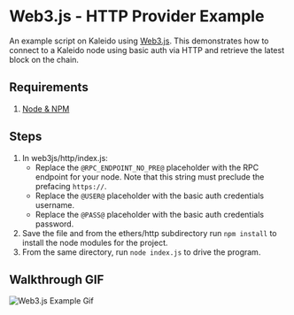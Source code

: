 # Web3.js - HTTP Provider Example

An example script on Kaleido using [Web3.js](https://github.com/ethereum/web3.js "Web3.js Github"). This demonstrates how to connect to a Kaleido node using basic auth via HTTP and retrieve the latest block on the chain.

## Requirements
1. [Node & NPM](https://nodejs.org/en/)

## Steps
1. In web3js/http/index.js:
    + Replace the `@RPC_ENDPOINT_NO_PRE@` placeholder with the RPC endpoint for your node.  Note that this string must preclude the prefacing `https://`.
    + Replace the `@USER@` placeholder with the basic auth credentials username.
    + Replace the `@PASS@` placeholder with the basic auth credentials password.
2. Save the file and from the ethers/http subdirectory run `npm install` to install the node modules for the project.
3. From the same directory, run `node index.js` to drive the program.

## Walkthrough GIF

![Web3.js Example Gif](../Web3jsExample.gif "Web3.js Example GIF")